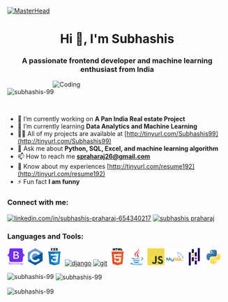[![MasterHead](https://media.licdn.com/dms/image/C4D12AQESj72-s5gEKg/article-cover_image-shrink_720_1280/0/1626753867110?e=2147483647&v=beta&t=JOALVxWjySgR37iCdRMhNGmpCyYYDXlPdWk212JXdII)](https://rishavchanda.io)

<h1 align="center">Hi 👋, I'm Subhashis</h1>
<h3 align="center">A passionate frontend developer and machine learning enthusiast from India</h3>

<img align="right" alt="Coding" width="400" src="https://cdn.dribbble.com/users/1162077/screenshots/3848914/programmer.gif">

<p align="left"> <img src="https://komarev.com/ghpvc/?username=subhashis-99&label=Profile%20views&color=0e75b6&style=flat" alt="subhashis-99" /> </p>

<p align="left"> <a href="https://twitter.com/" target="blank"><img src="https://img.shields.io/twitter/follow/?logo=twitter&style=for-the-badge" alt="" /></a> </p>

- 🔭 I’m currently working on **A Pan India Real estate Project**
- 🌱 I’m currently learning **Data Analytics and Machine Learning**
- 👨‍💻 All of my projects are available at [http://tinyurl.com/Subhashis99](http://tinyurl.com/Subhashis99)
- 💬 Ask me about **Python, SQL, Excel, and machine learning algorithm**
- 📫 How to reach me **spraharaj26@gmail.com**
- 📄 Know about my experiences [http://tinyurl.com/resume192](http://tinyurl.com/resume192)
- ⚡ Fun fact **I am funny**

<h3 align="left">Connect with me:</h3>
<p align="left">
<a href="https://linkedin.com/in/linkedin.com/in/subhashis-praharaj-654340217" target="blank"><img align="center" src="https://raw.githubusercontent.com/rahuldkjain/github-profile-readme-generator/master/src/images/icons/Social/linked-in-alt.svg" alt="linkedin.com/in/subhashis-praharaj-654340217" height="30" width="40" /></a>
<a href="https://kaggle.com/subhashispraharaj" target="blank"><img align="center" src="https://raw.githubusercontent.com/rahuldkjain/github-profile-readme-generator/master/src/images/icons/Social/kaggle.svg" alt="subhashis praharaj" height="30" width="40" /></a>
</p>

<h3 align="left">Languages and Tools:</h3>
<p align="left">
<a href="https://getbootstrap.com" target="_blank" rel="noreferrer"><img src="https://raw.githubusercontent.com/devicons/devicon/master/icons/bootstrap/bootstrap-plain-wordmark.svg" alt="bootstrap" width="40" height="40"/></a>
<a href="https://www.cprogramming.com/" target="_blank" rel="noreferrer"><img src="https://raw.githubusercontent.com/devicons/devicon/master/icons/c/c-original.svg" alt="c" width="40" height="40"/></a>
<a href="https://www.w3schools.com/css/" target="_blank" rel="noreferrer"><img src="https://raw.githubusercontent.com/devicons/devicon/master/icons/css3/css3-original-wordmark.svg" alt="css3" width="40" height="40"/></a>
<a href="https://www.djangoproject.com/" target="_blank" rel="noreferrer"><img src="https://cdn.worldvectorlogo.com/logos/django.svg" alt="django" width="40" height="40"/></a>
<a href="https://git-scm.com/" target="_blank" rel="noreferrer"><img src="https://www.vectorlogo.zone/logos/git-scm/git-scm-icon.svg" alt="git" width="40" height="40"/></a>
<a href="https://www.w3.org/html/" target="_blank" rel="noreferrer"><img src="https://raw.githubusercontent.com/devicons/devicon/master/icons/html5/html5-original-wordmark.svg" alt="html5" width="40" height="40"/></a>
<a href="https://www.java.com" target="_blank" rel="noreferrer"><img src="https://raw.githubusercontent.com/devicons/devicon/master/icons/java/java-original.svg" alt="java" width="40" height="40"/></a>
<a href="https://developer.mozilla.org/en-US/docs/Web/JavaScript" target="_blank" rel="noreferrer"><img src="https://raw.githubusercontent.com/devicons/devicon/master/icons/javascript/javascript-original.svg" alt="javascript" width="40" height="40"/></a>
<a href="https://www.mysql.com/" target="_blank" rel="noreferrer"><img src="https://raw.githubusercontent.com/devicons/devicon/master/icons/mysql/mysql-original-wordmark.svg" alt="mysql" width="40" height="40"/></a>
<a href="https://pandas.pydata.org/" target="_blank" rel="noreferrer"><img src="https://raw.githubusercontent.com/devicons/devicon/2ae2a900d2f041da66e950e4d48052658d850630/icons/pandas/pandas-original.svg" alt="pandas" width="40" height="40"/></a>
<a href="https://www.python.org" target="_blank" rel="noreferrer"><img src="https://raw.githubusercontent.com/devicons/devicon/master/icons/python/python-original.svg" alt="python" width="40" height="40"/></a>
</p>

<p><img align="left" src="https://github-readme-stats.vercel.app/api/top-langs?username=subhashis-99&show_icons=true&locale=en&layout=compact" alt="subhashis-99" /></p>

<p>&nbsp;<img align="center" src="https://github-readme-stats.vercel.app/api?username=subhashis-99&show_icons=true&locale=en" alt="subhashis-99" /></p>

<p><img align="center" src="https://github-readme-streak-stats.herokuapp.com/?user=subhashis-99&" alt="subhashis-99" /></p>
